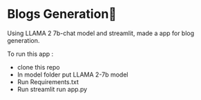 # Blogs  Generation🤖


Using LLAMA 2 7b-chat model and streamlit, made a app for blog generation.

To run this app :

- clone this repo
- In model folder put LLAMA 2-7b model
- Run Requirements.txt
- Run streamlit run app.py
